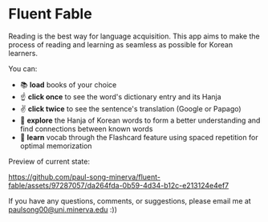# Fluent Fable

Reading is the best way for language acquisition. 
This app aims to make the process of reading and learning as seamless as possible for Korean learners.

You can:
- 📚 **load** books of your choice
- ☝️ **click once** to see the word's dictionary entry and its Hanja
- ✌️ **click twice** to see the sentence's translation (Google or Papago)
- 🔎 **explore** the Hanja of Korean words to form a better understanding and find connections between known words
- 📝 **learn** vocab through the Flashcard feature using spaced repetition for optimal memorization

Preview of current state:



https://github.com/paul-song-minerva/fluent-fable/assets/97287057/da264fda-0b59-4d34-b12c-e213124e4ef7



If you have any questions, comments, or suggestions, please email me at paulsong00@uni.minerva.edu :))
